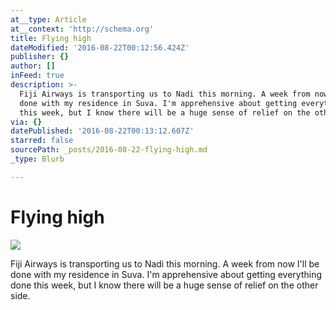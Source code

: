 ```yaml
---
at__type: Article
at__context: 'http://schema.org'
title: Flying high
dateModified: '2016-08-22T00:12:56.424Z'
publisher: {}
author: []
inFeed: true
description: >-
  Fiji Airways is transporting us to Nadi this morning. A week from now I'll be
  done with my residence in Suva. I'm apprehensive about getting everything done
  this week, but I know there will be a huge sense of relief on the other side.
via: {}
datePublished: '2016-08-22T00:13:12.607Z'
starred: false
sourcePath: _posts/2016-08-22-flying-high.md
_type: Blurb

---
```

# Flying high
![](https://the-grid-user-content.s3-us-west-2.amazonaws.com/c85269b0-f9cd-4dfe-859f-59e5b901429b.jpg)

Fiji Airways is transporting us to Nadi this morning. A week from now I'll be done with my residence in Suva. I'm apprehensive about getting everything done this week, but I know there will be a huge sense of relief on the other side.